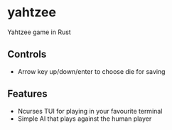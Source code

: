 # yahtzee
Yahtzee game in Rust

## Controls
- Arrow key up/down/enter to choose die for saving

## Features
- Ncurses TUI for playing in your favourite terminal
- Simple AI that plays against the human player
